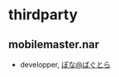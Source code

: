# thirdparty

## mobilemaster.nar

+ developper, [ぽな@ばぐとら](http://emily.shillest.net/specwiki/index.php?ぽな%40ばぐとら%2FMobileMaster)
